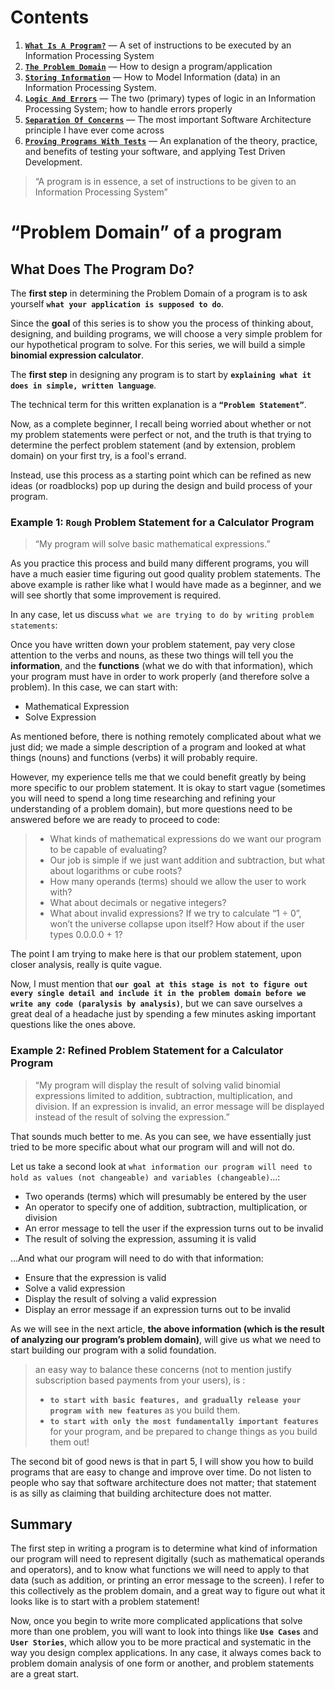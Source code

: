 # Contents

1. [**``What Is A Program?``**](https://medium.com/@rkay301/programming-fundamentals-part-one-what-is-a-program-6e6639aedc58) — A set of instructions to be executed by an Information Processing System
2. [**``The Problem Domain``**](https://medium.com/@rkay301/programming-fundamentals-part-two-the-problem-domain-how-to-design-a-program-application-4faf0a5753f8) — How to design a program/application
3. [**``Storing Information``**](https://medium.com/@rkay301/programming-fundamentals-part-3-storing-information-d450c9cb5fe0) — How to Model Information (data) in an Information Processing System.
4. [**``Logic And Errors``**](https://medium.com/@rkay301/programming-fundamentals-part-4-logic-and-errors-96f818e2e9f6) — The two (primary) types of logic in an Information Processing System; how to handle errors properly
5. [**``Separation Of Concerns``**](https://medium.com/@rkay301/programming-fundamentals-part-5-separation-of-concerns-software-architecture-f04a900a7c50) — The most important Software Architecture principle I have ever come across
6. [**``Proving Programs With Tests``**](https://medium.com/@rkay301/programming-fundamentals-part-6-proving-programs-with-tests-tdd-simple-examples-c501489a4723) — An explanation of the theory, practice, and benefits of testing your software, and applying Test Driven Development.

> “A program is in essence, a set of instructions to be given to an Information Processing System”

# “Problem Domain” of a program

## What Does The Program Do?

The **first step** in determining the Problem Domain of a program is to ask yourself **``what your application is supposed to do``**.

Since the **goal** of this series is to show you the process of thinking about, designing, and building programs, we will choose a very simple problem for our hypothetical program to solve. For this series, we will build a simple **binomial expression calculator**.

The **first step** in designing any program is to start by **``explaining what it does in simple, written language``**. 

The technical term for this written explanation is a **``“Problem Statement”``**. 

Now, as a complete beginner, I recall being worried about whether or not my problem statements were perfect or not, and the truth is that trying to determine the perfect problem statement (and by extension, problem domain) on your first try, is a fool's errand.

Instead, use this process as a starting point which can be refined as new ideas (or roadblocks) pop up during the design and build process of your program.

### Example 1: **``Rough``** Problem Statement for a Calculator Program

> “My program will solve basic mathematical expressions.”

As you practice this process and build many different programs, you will have a much easier time figuring out good quality problem statements. The above example is rather like what I would have made as a beginner, and we will see shortly that some improvement is required.

In any case, let us discuss ``what we are trying to do by writing problem statements``:

Once you have written down your problem statement, pay very close attention to the verbs and nouns, as these two things will tell you the **information**, and the **functions** (what we do with that information), which your program must have in order to work properly (and therefore solve a problem). In this case, we can start with:

- Mathematical Expression
- Solve Expression

As mentioned before, there is nothing remotely complicated about what we just did; we made a simple description of a program and looked at what things (nouns) and functions (verbs) it will probably require.

However, my experience tells me that we could benefit greatly by being more specific to our problem statement. It is okay to start vague (sometimes you will need to spend a long time researching and refining your understanding of a problem domain), but more questions need to be answered before we are ready to proceed to code:
> - What kinds of mathematical expressions do we want our program to be capable of evaluating?
> - Our job is simple if we just want addition and subtraction, but what about logarithms or cube roots?
> - How many operands (terms) should we allow the user to work with?
> - What about decimals or negative integers?
> - What about invalid expressions? If we try to calculate “1 ÷ 0”, won’t the universe collapse upon itself? How about if the user types 0.0.0.0 + 1?

The point I am trying to make here is that our problem statement, upon closer analysis, really is quite vague.

Now, I must mention that **``our goal at this stage is not to figure out every single detail and include it in the problem domain before we write any code (paralysis by analysis)``**, but we can save ourselves a great deal of a headache just by spending a few minutes asking important questions like the ones above.

### Example 2: Refined Problem Statement for a Calculator Program

> “My program will display the result of solving valid binomial expressions limited to addition, subtraction, multiplication, and division. If an expression is invalid, an error message will be displayed instead of the result of solving the expression.”

That sounds much better to me. As you can see, we have essentially just tried to be more specific about what our program will and will not do.

Let us take a second look at ``what information our program will need to hold as values (not changeable) and variables (changeable)``…:

- Two operands (terms) which will presumably be entered by the user
- An operator to specify one of addition, subtraction, multiplication, or division
- An error message to tell the user if the expression turns out to be invalid
- The result of solving the expression, assuming it is valid

…And what our program will need to do with that information:

- Ensure that the expression is valid
- Solve a valid expression
- Display the result of solving a valid expression
- Display an error message if an expression turns out to be invalid

As we will see in the next article, **the above information (which is the result of analyzing our program’s problem domain)**, will give us what we need to start building our program with a solid foundation.

> an easy way to balance these concerns (not to mention justify subscription based payments from your users), is :
> 
> - **``to start with basic features, and gradually release your program with new features``** as you build them.
> - **``to start with only the most fundamentally important features``** for your program, and be prepared to change things as you build them out!

The second bit of good news is that in part 5, I will show you how to build programs that are easy to change and improve over time. Do not listen to people who say that software architecture does not matter; that statement is as silly as claiming that building architecture does not matter.

## Summary

The first step in writing a program is to determine what kind of information our program will need to represent digitally (such as mathematical operands and operators), and to know what functions we will need to apply to that data (such as addition, or printing an error message to the screen). I refer to this collectively as the problem domain, and a great way to figure out what it looks like is to start with a problem statement!

Now, once you begin to write more complicated applications that solve more than one problem, you will want to look into things like **``Use Cases``** and **``User Stories``**, which allow you to be more practical and systematic in the way you design complex applications. In any case, it always comes back to problem domain analysis of one form or another, and problem statements are a great start.

